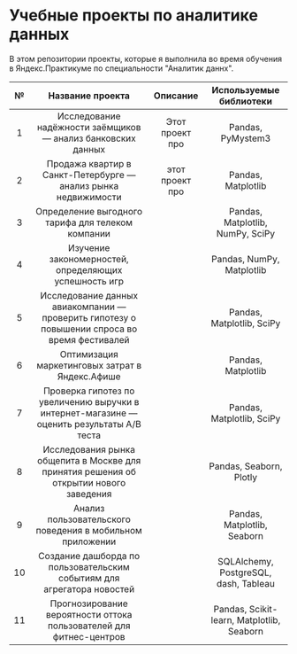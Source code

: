 # Учебные проекты по аналитике данных
В этом репозитории проекты, которые я выполнила во время обучения в Яндекс.Практикуме по специальности "Аналитик даннх".

| № | Название проекта | Описание| Используемые библиотеки |
| :-:| :--------------: | :-------------------------: | :----------------------: | 
|1 | Исследование надёжности заёмщиков — анализ банковских данных | Этот проект про | Pandas, PyMystem3 | 
|2 | Продажа квартир в Санкт-Петербурге — анализ рынка недвижимости | этот проект про | Pandas, Matplotlib |
|3 | Определение выгодного тарифа для телеком компании | | Pandas, Matplotlib, NumPy, SciPy |
|4 | Изучение закономерностей, определяющих успешность игр | | Pandas, NumPy, Matplotlib |
|5 | Исследование данных авиакомпании — проверить гипотезу о повышении спроса во время фестивалей | | Pandas, Matplotlib, SciPy | 
|6 | Оптимизация маркетинговых затрат в Яндекс.Афише | | Pandas, Matplotlib| 
|7 | Проверка гипотез по увеличению выручки в интернет-магазине — оценить результаты A/B теста| | Pandas, Matplotlib, SciPy |
|8 | Исследования рынка общепита в Москве для принятия решения об открытии нового заведения | | Pandas, Seaborn, Plotly |
|9 | Анализ пользовательского поведения в мобильном приложении | | Pandas, Matplotlib, Seaborn|
|10|  Создание дашборда по пользовательским событиям для агрегатора новостей | | SQLAlchemy, PostgreSQL, dash, Tableau |
|11| Прогнозирование вероятности оттока пользователей для фитнес-центров | | Pandas, Scikit-learn, Matplotlib, Seaborn |
